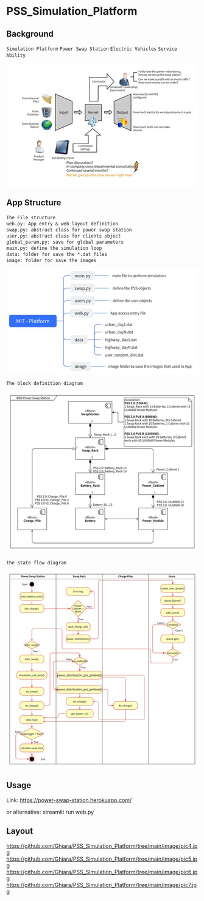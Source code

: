# PSS_Simulation_Platform

## Background
`Simulation Platform` `Power Swap Station`  `Electric Vehicles` `Service Ability`  

![background](https://github.com/Ghiara/PSS_Simulation_Platform/raw/main/image/pic1.jpg)

## App Structure
```
The File structure
web.py: App entry & web layout definition
swap.py: abstract class for power swap station
user.py: abstract class for clients object
global_param.py: save for global parameters
main.py: define the simulation loop
data: folder for save the *.dat files
image: folder for save the images

```
![file structure](https://github.com/Ghiara/PSS_Simulation_Platform/raw/main/image/pic2.jpg)
```
The block definition diagram
```
![BDD](https://github.com/Ghiara/PSS_Simulation_Platform/raw/main/image/pic3.jpg)
```
The state flow diagram
```
![stateflow](https://github.com/Ghiara/PSS_Simulation_Platform/raw/main/image/pic4.jpg)

## Usage
Link: https://power-swap-station.herokuapp.com/

or alternative: streamlit run web.py

## Layout
https://github.com/Ghiara/PSS_Simulation_Platform/tree/main/image/pic4.jpg
https://github.com/Ghiara/PSS_Simulation_Platform/tree/main/image/pic5.jpg
https://github.com/Ghiara/PSS_Simulation_Platform/tree/main/image/pic6.jpg
https://github.com/Ghiara/PSS_Simulation_Platform/tree/main/image/pic7.jpg
